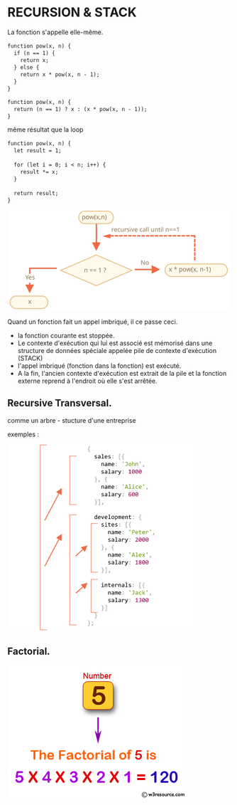 # RECURSION & STACK

La fonction s'appelle elle-même.

```
function pow(x, n) {
  if (n == 1) {
    return x;
  } else {
    return x * pow(x, n - 1);
  }
}
```
```
function pow(x, n) {
  return (n == 1) ? x : (x * pow(x, n - 1));
}
```

même résultat que la loop

```
function pow(x, n) {
  let result = 1;

  for (let i = 0; i < n; i++) {
    result *= x;
  }

  return result;
}
```

![recursion sheme](images/recursion-pow.svg)

Quand un fonction fait un appel imbriqué, il ce passe ceci.

* la fonction courante est stoppée.
* Le contexte d'exécution qui lui est associé est mémorisé dans une structure de données spéciale appelée pile de contexte d'exécution (STACK)
* l'appel imbriqué (fonction dans la fonction) est exécuté.
* A la fin, l'ancien contexte d'exécution est extrait de la pile et la fonction externe reprend à l'endroit où elle s'est arrêtée.

## Recursive Transversal.

comme un arbre - stucture d'une entreprise

exemples :

![recursive transversal example](images/recursive-tranversal.png)


## Factorial.

![Factorial exemple](images/javascript-recursion-function-image-exercise-1.png)

